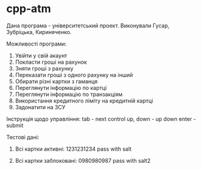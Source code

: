 # cpp-atm
Дана програма - університетський проект.
Виконували Гусар, Зубріцька, Кириняченко.

Можливості програми:
1) Увійти у свій акаунт
2) Покласти гроші на рахунок
3) Зняти гроші з рахунку
4) Переказати гроші з одного рахунку на інший
5) Обирати різні картки з гаманця
6) Переглянути інформацію по картці
7) Переглянути інформацію по транзакціям
8) Використання кредитного ліміту на кредитній картці
9) Задонатити на ЗСУ

Інструкція щодо управління:
tab - next control
up, down - up down
enter - submit

Тестові дані:
1) Всі картки активні:
1231231234
pass with salt

2) Всі картки заблоковані:
0980980987
pass with salt2
